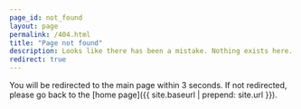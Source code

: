 ```yaml
---
page_id: not_found
layout: page
permalink: /404.html
title: "Page not found"
description: Looks like there has been a mistake. Nothing exists here.
redirect: true
---
```


You will be redirected to the main page within 3 seconds. If not redirected, please go back to the [home page]({{ site.baseurl | prepend: site.url }}).
